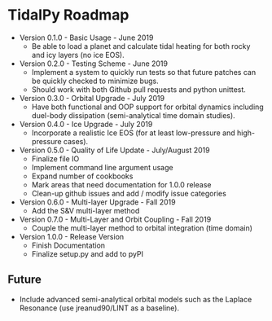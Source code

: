 # TidalPy Roadmap

* Version 0.1.0 - Basic Usage - June 2019
    * Be able to load a planet and calculate tidal heating for both rocky and icy layers (no ice EOS).
* Version 0.2.0 - Testing Scheme - June 2019
    * Implement a system to quickly run tests so that future patches can be quickly checked to minimize bugs.
    * Should work with both Github pull requests and python unittest.
* Version 0.3.0 - Orbital Upgrade - July 2019
    * Have both functional and OOP support for orbital dynamics including duel-body dissipation (semi-analytical time domain studies).
* Version 0.4.0 - Ice Upgrade - July 2019
    * Incorporate a realistic Ice EOS (for at least low-pressure and high-pressure cases).
* Version 0.5.0 - Quality of Life Update - July/August 2019
    * Finalize file IO
    * Implement command line argument usage
    * Expand number of cookbooks
    * Mark areas that need documentation for 1.0.0 release
    * Clean-up github issues and add / modify issue categories
* Version 0.6.0 - Multi-layer Upgrade - Fall 2019
    * Add the S&V multi-layer method
* Version 0.7.0 - Multi-Layer and Orbit Coupling - Fall 2019
    * Couple the multi-layer method to orbital integration (time domain)
* Version 1.0.0 - Release Version
    * Finish Documentation
    * Finalize setup.py and add to pyPI

## Future
* Include advanced semi-analytical orbital models such as the Laplace Resonance (use jreanud90/LINT as a baseline).
    
